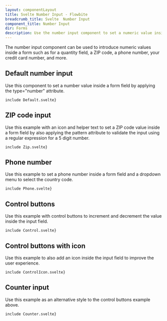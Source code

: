 ```yaml
---
layout: componentLayout
title: Svelte Number Input - Flowbite
breadcrumb_title: Svelte  Number Input
component_title: Number Input
dir: Forms
description: Use the number input component to set a numeric value inside a form field based on multiple styles, variants, and layouts that can be used in product pages, forms, and more
---
```


<script>
  import { TableProp, TableDefaultRow,  CompoAttributesViewer, GitHubCompoLinks, Seealso } from '../../utils'

  const components = 'Input'
  const relatedLinks = ['/docs/forms/input-field','/docs/forms/floating-label', '/docs/extend/tags' ]
</script>

The number input component can be used to introduce numeric values inside a form such as for a quantity field, a ZIP code, a phone number, your credit card number, and more.

## Default number input

Use this component to set a number value inside a form field by applying the type="number" attribute.

```svelte example
include Default.svelte}
```

## ZIP code input

Use this example with an icon and helper text to set a ZIP code value inside a form field by also applying the pattern attribute to validate the input using a regular expression for a 5 digit number.

```svelte example
include Zip.svelte}
```

## Phone number

Use this example to set a phone number inside a form field and a dropdown menu to select the country code.

```svelte example class="h-64"
include Phone.svelte}
```

## Control buttons

Use this example with control buttons to increment and decrement the value inside the input field.

```svelte example
include Control.svelte}
```

## Control buttons with icon

Use this example to also add an icon inside the input field to improve the user experience.

```svelte example
include ControlIcon.svelte}
```

## Counter input

Use this example as an alternative style to the control buttons example above.

```svelte example
include Counter.svelte}
```
